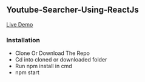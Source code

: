 ## Youtube-Searcher-Using-ReactJs
[Live Demo](https://sam-youtube-api.surge,sh)

### Installation
- Clone Or Download The Repo
- Cd into cloned or downloaded folder
- Run npm install in cmd
- npm start